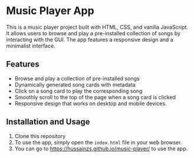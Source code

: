 # Music Player App

This is a music player project built with HTML, CSS, and vanilla JavaScript. It allows users to browse and play a pre-installed collection of songs by interacting with the GUI. The app features a responsive design and a minimalist interface. 

## Features

- Browse and play a collection of pre-installed songs
- Dynamically generated song cards with metadata
- Click on a song card to play the corresponding song
- Smoothly scroll to the top of the page when a song card is clicked
- Responsive design that works on desktop and mobile devices.

## Installation and Usage

1. Clone this repository
2. To use the app, simply open the `index.html` file in your web browser.
3. You can go to https://hussainzs.github.io/music-player/ to use the app.

